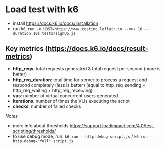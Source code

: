 # Load test with k6
- install https://docs.k6.io/docs/installation
- run `k6 run -e HOST=https://www.testing.leflair.io --vus 10 --duration 10s tests/signUp.js`

## Key metrics (https://docs.k6.io/docs/result-metrics)
- **http_reqs**: total requests generated & total request per second (more is better)
- **http_req_duration**: total time for server to process a request and respond completely (less is better)
(equal to http_req_sending + http_req_waiting + http_req_receiving)
- **vus**: number of virtual concurrent users generated
- **iterations**: number of times the VUs executing the script
- **checks**: number of failed checks

*Notes*
- more info about thresholds https://support.loadimpact.com/4.0/test-scripting/thresholds/
- to use debug mode, run: `k6 run --http-debug script.js` / `k6 run --http-debug="full" script.js`
